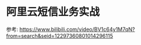 # 阿里云短信业务实战

























参考: https://www.bilibili.com/video/BV1c64y1M7qN?from=search&seid=12297360801014296115

